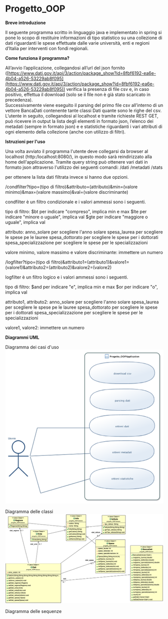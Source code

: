 # Progetto_OOP

**Breve introduzione**

Il seguente programma scritto in linguaggio java e implementato in spring si pone lo scopo di restituire informazioni di tipo statistico su una collezione di dati riguardanti le spese effettuate dalle varie università, enti e regioni d’Italia per interventi con fondi regionali.

**Come funziona il programma?**

All’avvio l’applicazione, collegandosi all’url del json fornito ([https://www.dati.gov.it/api/3/action/package_show?id=8fbf6192-ea6e-4b04-a526-53229ab8f095](https://www.dati.gov.it/api/3/action/package_show?id=8fbf6192-ea6e-4b04-a526-53229ab8f095)) verifica la presenza di file csv e, in caso positivo, effettua il download (solo se il file non è già stato scaricato in precedenza).  
Successivamente viene eseguito il parsing del primo file csv all’interno di un vettore BancaDati contenente tante classi Dati quante sono le righe del csv.  
L’utente in seguito, collegandosi al localhost e tramite richieste REST GET, può ricevere in output la lista degli elementi in formato json, l’elenco dei metadati (sempre in formato json) e e statistiche riguardanti i vari attributi di ogni elemento della collezione (anche con utilizzo di filtri).

**Istruzioni per l'uso**

Una volta avviato il programma l'utente deve collegarsi da browser al localhost (http:/localhost:8080/), in questo modo sarà reindirizzato alla home dell'applicazione. Tramite query string può ottenere vari dati in formato json attraverso l'utilizzo dei seguenti comandi:
/dati 
/metadati
/stats

per ottenere la lista dati filtrata invece si hanno due opzioni.

/condfilter?tipo=(tipo di filtro)&attributo=(attributo)&min=(valore minimo)&max=(valore massimo)&val=(valore discriminante)

condfilter è un filtro condizionale e i valori ammessi sono i seguenti.

tipo di filtro:
$bt per indicare "compreso", implica min e max
$lte per indicare "minore o uguale", implica val
$gte per indicare "maggiore o uguale", implica val

attributo:
anno_solare per scegliere l'anno solare
spesa_laurea per scegliere le spese pe le lauree
spesa_dottorato per scegliere le spese per i dottorati
spesa_specializzazione per scegliere le spese per le specializzazioni

valore minimo, valore massimo e valore discriminante: 
immettere un numero
        
/logfilter?tipo=(tipo di filtro)&attributo1=(attributo1)&valore1=(valore1)&attributo2=(attributo2)&valore2=(valore2)

logfilter è un filtro logico e i valori ammessi sono i seguenti.

tipo di filtro:
$and per indicare "e", implica min e max
$or per indicare "o", implica val

attributo1, attributo2:
anno_solare per scegliere l'anno solare
spesa_laurea per scegliere le spese pe le lauree
spesa_dottorato per scegliere le spese per i dottorati
spesa_specializzazione per scegliere le spese per le specializzazioni

valore1, valore2:
immettere un numero

**Diagrammi UML**

Diagramma dei casi d'uso
![Diagramma dei casi d'uso.png](https://github.com/GiovanniGregorini/Progetto_OOP/blob/master/progetto_OOP_spring/UML/Diagramma%20dei%20casi%20d'uso.png?raw=true)

Diagramma delle classi
![diagramma.png](https://github.com/GiovanniGregorini/Progetto_OOP/blob/master/progetto_OOP_spring/UML/diagramma.png?raw=true)

Diagramma delle sequenze


<!--stackedit_data:
eyJoaXN0b3J5IjpbLTk1ODc4NTU4LC0xMTYxODYwMjg5LDQ5Nz
YzMTQyNSwxMzM4Mjg5NjI3XX0=
-->
